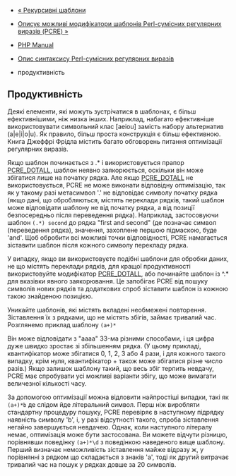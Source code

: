- [« Рекурсивні шаблони](regexp.reference.recursive.md)
- [Описує можливі модифікатори шаблонів Perl-сумісних
регулярних виразів (PCRE)
»](reference.pcre.pattern.modifiers.md)

- [PHP Manual](index.md)
- [Опис синтаксису Perl-сумісних регулярних
виразів](reference.pcre.pattern.syntax.md)
- продуктивність

## Продуктивність

Деякі елементи, які можуть зустрічатися в шаблонах, є більш
ефективнішими, ніж низка інших. Наприклад, набагато ефективніше використовувати
символьний клас \[aeiou\] замість набору альтернатив (a\|e\|i\|o\|u).
Як правило, більш проста конструкція є більш ефективною. Книга
Джеффрі Фрідла містить багато обговорень питання оптимізації регулярних
виразів.

Якщо шаблон починається з .\* і використовується прапор
[PCRE_DOTALL](reference.pcre.pattern.modifiers.md), шаблон неявно
заякорюється, оскільки він може збігатися лише на початку рядка. Але
якщо [PCRE_DOTALL](reference.pcre.pattern.modifiers.md) не
використовується, PCRE не може виконати відповідну оптимізацію, так
як у такому разі метасимвол '.' не відповідає символу початку рядка
(якщо дані, що обробляються, містять переклади рядків, такий шаблон може
відповідати шаблону не від початку рядка, а від позиції
безпосередньо після переведення рядка). Наприклад, застосовуючи шаблон
`(.*) second` до рядка "first
and second" (де
 позначає символ
(переведення рядка), значення, захоплене першою підмаскою, буде 'and'.
Щоб обробити всі можливі точки відповідності, PCRE намагається
зіставити шаблон після кожного символу перекладу рядка.

У випадку, якщо ви використовуєте подібні шаблони для обробки даних, не
що містять переклади рядків, для кращої продуктивності використовуйте
модифікатор [PCRE_DOTALL](reference.pcre.pattern.modifiers.md), або
починайте шаблон із ^.\* для вказівки явного заякорювання. Це
запобігає PCRE від пошуку символів нових рядків та додаткових
спроб зіставити шаблон із кожною такою знайденою позицією.

Уникайте шаблонів, які містять вкладені необмежені
повторення. Зіставлення їх з рядками, що не містять збігів,
займає тривалий час. Розглянемо приклад шаблону `(a+)*`

Він може відповідати з "aaaa" 33-ма різними способами, і ця
цифра дуже швидко зростає зі збільшенням рядка. (У цьому прикладі,
квантифікатор може збігатися 0, 1, 2, 3 або 4 рази, і для кожного
такого випадку, крім нуля, квантифікатор + також може збігатися
різне число разів.) Якщо залишок шаблону такий, що весь збіг
терпить невдачу, PCRE має спробувати усі можливі варіанти
збігу, що може вимагати величезної кількості часу.

За допомогою оптимізації можна відловити найпростіші випадки, такі як
`(a+)*b` де слідом йде літеральний символ. Перш ніж виробляти
стандартну процедуру пошуку, PCRE перевіряє в наступному підрядку
наявність символу 'b', і, у разі відсутності такого, спроба
зіставлення негайно завершується невдачею. Однак, коли
наступного літералу немає, оптимізація може бути застосована. Ви
можете відчути різницю, порівнявши поведінку `(a+)*\d` з поведінкою
наведеного вище шаблону. Перший визначає неможливість зіставлення
майже відразу ж, у порівнянні з рядком що складається з знаків
'a', тоді як другий витрачає тривалий час на пошук у рядках
довше за 20 символів.
